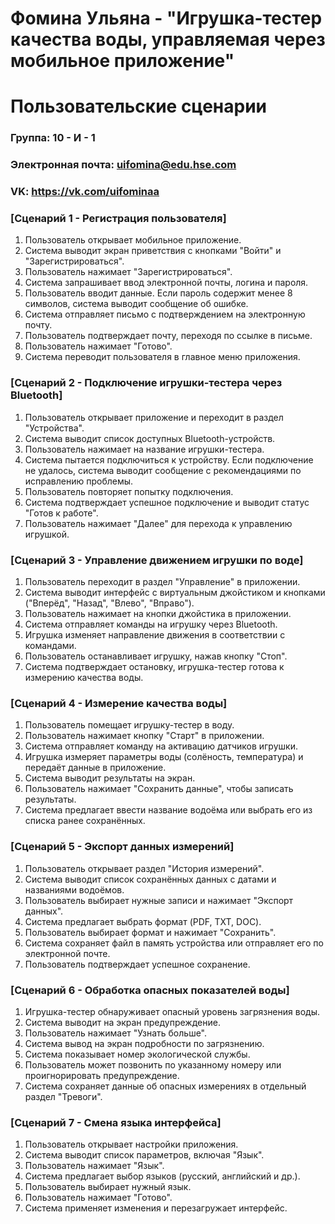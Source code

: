 # Фомина Ульяна - "Игрушка-тестер качества воды, управляемая через мобильное приложение"
# Пользовательские сценарии

### Группа: 10 - И - 1
### Электронная почта: uifomina@edu.hse.com
### VK: https://vk.com/uifominaa

### [Сценарий 1 - Регистрация пользователя]
1. Пользователь открывает мобильное приложение.  
2. Система выводит экран приветствия с кнопками "Войти" и "Зарегистрироваться".  
3. Пользователь нажимает "Зарегистрироваться".  
4. Система запрашивает ввод электронной почты, логина и пароля.  
5. Пользователь вводит данные. Если пароль содержит менее 8 символов, система выводит сообщение об ошибке.  
6. Система отправляет письмо с подтверждением на электронную почту.  
7. Пользователь подтверждает почту, переходя по ссылке в письме.   
9. Пользователь нажимает "Готово".  
10. Система переводит пользователя в главное меню приложения.  

### [Сценарий 2 - Подключение игрушки-тестера через Bluetooth]  
1. Пользователь открывает приложение и переходит в раздел "Устройства".  
2. Система выводит список доступных Bluetooth-устройств.  
3. Пользователь нажимает на название игрушки-тестера.  
4. Система пытается подключиться к устройству. Если подключение не удалось, система выводит сообщение с рекомендациями по исправлению проблемы.  
5. Пользователь повторяет попытку подключения.  
6. Система подтверждает успешное подключение и выводит статус "Готов к работе".  
7. Пользователь нажимает "Далее" для перехода к управлению игрушкой.  

### [Сценарий 3 - Управление движением игрушки по воде]  
1. Пользователь переходит в раздел "Управление" в приложении.  
2. Система выводит интерфейс с виртуальным джойстиком и кнопками ("Вперёд", "Назад", "Влево", "Вправо").  
3. Пользователь нажимает на кнопки джойстика в приложении.  
4. Система отправляет команды на игрушку через Bluetooth.  
5. Игрушка изменяет направление движения в соответствии с командами.  
6. Пользователь останавливает игрушку, нажав кнопку "Стоп".
7. Система подтверждает остановку, игрушка-тестер готова к измерению качества воды. 

### [Сценарий 4 - Измерение качества воды]  
1. Пользователь помещает игрушку-тестер в воду.  
2. Пользователь нажимает кнопку "Старт" в приложении.  
3. Система отправляет команду на активацию датчиков игрушки.  
4. Игрушка измеряет параметры воды (солёность, температура) и передаёт данные в приложение.  
5. Система выводит результаты на экран.  
6. Пользователь нажимает "Сохранить данные", чтобы записать результаты.  
7. Система предлагает ввести название водоёма или выбрать его из списка ранее сохранённых.  


### [Сценарий 5 - Экспорт данных измерений]  
1. Пользователь открывает раздел "История измерений".  
2. Система выводит список сохранённых данных с датами и названиями водоёмов.  
3. Пользователь выбирает нужные записи и нажимает "Экспорт данных".  
4. Система предлагает выбрать формат (PDF, TXT, DOC).  
5. Пользователь выбирает формат и нажимает "Сохранить".  
6. Система сохраняет файл в память устройства или отправляет его по электронной почте.  
7. Пользователь подтверждает успешное сохранение.  

### [Сценарий 6 - Обработка опасных показателей воды]  
1. Игрушка-тестер обнаруживает опасный уровень загрязнения воды.  
2. Система выводит на экран предупреждение.  
3. Пользователь нажимает "Узнать больше".  
4. Система вывод на экран подробности по загрязнению.
5. Система показывает номер экологической службы.  
6. Пользователь может позвонить по указанному номеру или проигнорировать предупреждение.  
7. Система сохраняет данные об опасных измерениях в отдельный раздел "Тревоги".  

### [Сценарий 7 - Смена языка интерфейса]  
1. Пользователь открывает настройки приложения.  
2. Система выводит список параметров, включая "Язык".  
3. Пользователь нажимает "Язык".  
4. Система предлагает выбор языков (русский, английский и др.).  
5. Пользователь выбирает нужный язык.  
6. Пользователь нажимает "Готово".
7. Система применяет изменения и перезагружает интерфейс.  
